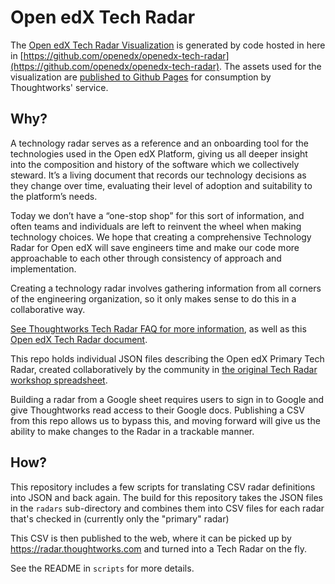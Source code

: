 # Open edX Tech Radar

The [Open edX Tech Radar Visualization](https://radar.thoughtworks.com/?sheetId=https%3A%2F%2Fraw.githubusercontent.com%2Fopenedx%2Fopenedx-tech-radar%2Fgh-pages%2FOpen+edX+primary+Radar.csv) is generated by code hosted in here in [https://github.com/openedx/openedx-tech-radar](https://github.com/openedx/openedx-tech-radar).  The assets used for the visualization are [published to Github Pages](https://openedx.github.io/openedx-tech-radar/) for consumption by Thoughtworks' service.

## Why?

A technology radar serves as a reference and an onboarding tool for the technologies
used in the Open edX Platform, giving us all deeper insight into the composition and
history of the software which we collectively steward.  It’s a living document that
records our technology decisions as they change over time, evaluating their level of
adoption and suitability to the platform’s needs.

Today we don’t have a “one-stop shop” for this sort of information, and often teams
and individuals are left to reinvent the wheel when making technology choices.  We
hope that creating a comprehensive Technology Radar for Open edX will save engineers
time and make our code more approachable to each other through consistency of approach
and implementation.

Creating a technology radar involves gathering information from all corners of the
engineering organization, so it only makes sense to do this in a collaborative way.

[See Thoughtworks Tech Radar FAQ for more information](https://www.thoughtworks.com/radar/faq), as
well as this [Open edX Tech Radar document](https://openedx.atlassian.net/wiki/spaces/AC/pages/2844786770/Open+edX+Technology+Radar).

This repo holds individual JSON files describing the Open edX Primary Tech Radar, created
collaboratively by the community in [the original Tech Radar workshop spreadsheet](https://docs.google.com/spreadsheets/d/1ntg2fy7EBR0TFGktyORyv3W-K1bOmhr5Z4EU6WzdSWE/edit#gid=0).

Building a radar from a Google sheet requires users to sign in to Google and give Thoughtworks read access
to their Google docs. Publishing a CSV from this repo allows us to bypass this, and moving forward will
give us the ability to make changes to the Radar in a trackable manner.

## How?

This repository includes a few scripts for translating CSV radar definitions into JSON and back
again.  The build for this repository takes the JSON files in the `radars` sub-directory and
combines them into CSV files for each radar that's checked in (currently only the "primary" radar)

This CSV is then published to the web, where it can be picked up by https://radar.thoughtworks.com
and turned into a Tech Radar on the fly.

See the README in `scripts` for more details.
